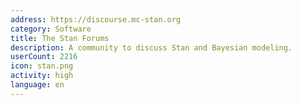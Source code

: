 ```yaml
---
address: https://discourse.mc-stan.org
category: Software
title: The Stan Forums
description: A community to discuss Stan and Bayesian modeling.
userCount: 2216
icon: stan.png
activity: high
language: en
---
```

